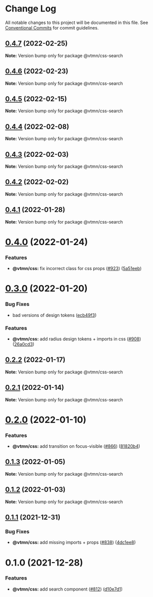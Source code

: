 # Change Log

All notable changes to this project will be documented in this file.
See [Conventional Commits](https://conventionalcommits.org) for commit guidelines.

## [0.4.7](https://github.com/Decathlon/vitamin-web/compare/@vtmn/css-search@0.4.6...@vtmn/css-search@0.4.7) (2022-02-25)

**Note:** Version bump only for package @vtmn/css-search





## [0.4.6](https://github.com/Decathlon/vitamin-web/compare/@vtmn/css-search@0.4.5...@vtmn/css-search@0.4.6) (2022-02-23)

**Note:** Version bump only for package @vtmn/css-search





## [0.4.5](https://github.com/Decathlon/vitamin-web/compare/@vtmn/css-search@0.4.4...@vtmn/css-search@0.4.5) (2022-02-15)

**Note:** Version bump only for package @vtmn/css-search





## [0.4.4](https://github.com/Decathlon/vitamin-web/compare/@vtmn/css-search@0.4.3...@vtmn/css-search@0.4.4) (2022-02-08)

**Note:** Version bump only for package @vtmn/css-search





## [0.4.3](https://github.com/Decathlon/vitamin-web/compare/@vtmn/css-search@0.4.2...@vtmn/css-search@0.4.3) (2022-02-03)

**Note:** Version bump only for package @vtmn/css-search





## [0.4.2](https://github.com/Decathlon/vitamin-web/compare/@vtmn/css-search@0.4.1...@vtmn/css-search@0.4.2) (2022-02-02)

**Note:** Version bump only for package @vtmn/css-search





## [0.4.1](https://github.com/Decathlon/vitamin-web/compare/@vtmn/css-search@0.4.0...@vtmn/css-search@0.4.1) (2022-01-28)

**Note:** Version bump only for package @vtmn/css-search





# [0.4.0](https://github.com/Decathlon/vitamin-web/compare/@vtmn/css-search@0.3.0...@vtmn/css-search@0.4.0) (2022-01-24)


### Features

* **@vtmn/css:** fix incorrect class for css props ([#923](https://github.com/Decathlon/vitamin-web/issues/923)) ([5a51eeb](https://github.com/Decathlon/vitamin-web/commit/5a51eebf54cd8cc8a38bd3c7ca3f740054bb5fb7))





# [0.3.0](https://github.com/Decathlon/vitamin-web/compare/@vtmn/css-search@0.2.2...@vtmn/css-search@0.3.0) (2022-01-20)


### Bug Fixes

* bad versions of design tokens ([ecb49f3](https://github.com/Decathlon/vitamin-web/commit/ecb49f3d1e672cb3ba78c23dc64fd899ea4a08c1))


### Features

* **@vtmn/css:** add radius design tokens + imports in css ([#908](https://github.com/Decathlon/vitamin-web/issues/908)) ([26a0cd3](https://github.com/Decathlon/vitamin-web/commit/26a0cd3809792e9ea127bfaa8aa66ed3bd276990))





## [0.2.2](https://github.com/Decathlon/vitamin-web/compare/@vtmn/css-search@0.2.1...@vtmn/css-search@0.2.2) (2022-01-17)

**Note:** Version bump only for package @vtmn/css-search





## [0.2.1](https://github.com/Decathlon/vitamin-web/compare/@vtmn/css-search@0.2.0...@vtmn/css-search@0.2.1) (2022-01-14)

**Note:** Version bump only for package @vtmn/css-search





# [0.2.0](https://github.com/Decathlon/vitamin-web/compare/@vtmn/css-search@0.1.3...@vtmn/css-search@0.2.0) (2022-01-10)


### Features

* **@vtmn/css:** add transition on focus-visible ([#866](https://github.com/Decathlon/vitamin-web/issues/866)) ([81820b4](https://github.com/Decathlon/vitamin-web/commit/81820b4ebfcd8df223b8415885cb37a5d4ab5bd2))





## [0.1.3](https://github.com/Decathlon/vitamin-web/compare/@vtmn/css-search@0.1.2...@vtmn/css-search@0.1.3) (2022-01-05)

**Note:** Version bump only for package @vtmn/css-search





## [0.1.2](https://github.com/Decathlon/vitamin-web/compare/@vtmn/css-search@0.1.1...@vtmn/css-search@0.1.2) (2022-01-03)

**Note:** Version bump only for package @vtmn/css-search





## [0.1.1](https://github.com/Decathlon/vitamin-web/compare/@vtmn/css-search@0.1.0...@vtmn/css-search@0.1.1) (2021-12-31)


### Bug Fixes

* **@vtmn/css:** add missing imports + props ([#838](https://github.com/Decathlon/vitamin-web/issues/838)) ([4dc1ee8](https://github.com/Decathlon/vitamin-web/commit/4dc1ee8f9df153bbf97a2eb06ac1d7926bf7a010))





# 0.1.0 (2021-12-28)


### Features

* **@vtmn/css:** add search component ([#812](https://github.com/Decathlon/vitamin-web/issues/812)) ([d10e7d1](https://github.com/Decathlon/vitamin-web/commit/d10e7d1f70af698c8609a78bb604a405121fd544))
